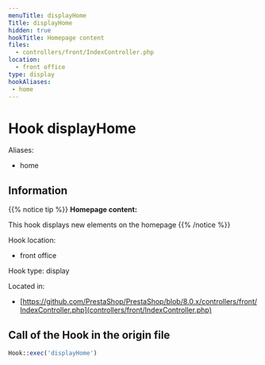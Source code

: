 ```yaml
---
menuTitle: displayHome
Title: displayHome
hidden: true
hookTitle: Homepage content
files:
  - controllers/front/IndexController.php
location:
  - front office
type: display
hookAliases:
 - home
---
```


# Hook displayHome

Aliases: 
 - home



## Information

{{% notice tip %}}
**Homepage content:** 

This hook displays new elements on the homepage
{{% /notice %}}

Hook location:
  - front office

Hook type: display

Located in: 
  - [https://github.com/PrestaShop/PrestaShop/blob/8.0.x/controllers/front/IndexController.php](controllers/front/IndexController.php)

## Call of the Hook in the origin file

```php
Hook::exec('displayHome')
```